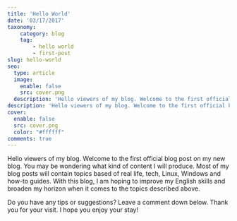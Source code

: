 ```yaml
---
title: 'Hello World'
date: '03/17/2017'
taxonomy:
    category: blog
    tag:
        - hello world
        - first-post
slug: hello-world
seo:
  type: article
  image:
    enable: false
    src: cover.png
  description: 'Hello viewers of my blog. Welcome to the first official blog post on my new blog. You may be wondering what kind of content I will produce. Most of my blog posts will contain topics based of real life, tech, Linux, Windows and how-to guides.'
description: 'Hello viewers of my blog. Welcome to the first official blog post on my new blog. You may be wondering what kind of content I will produce. '
cover:
  enable: false
  src: cover.png
  color: "#ffffff"
comments: true
---
```

Hello viewers of my blog. Welcome to the first official blog post on my new blog. You may be wondering what kind of content I will produce. Most of my blog posts will contain topics based of real life, tech, Linux, Windows and how-to guides. With this blog, I am hoping to improve my English skills and broaden my horizon when it comes to the topics described above.

Do you have any tips or suggestions? Leave a comment down below.
Thank you for your visit. I hope you enjoy your stay!
